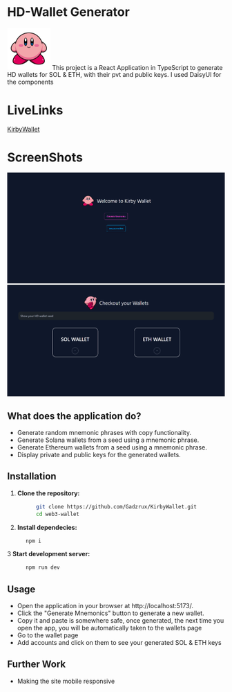 # HD-Wallet Generator
  <img src="./src/assets/kirby.png" alt="Kirby" width="100"/>
 This project is a React Application in TypeScript to generate HD wallets for SOL & ETH, with their pvt and public keys.
 I used DaisyUI for the components

# LiveLinks
[KirbyWallet](google.com)

# ScreenShots
![Wallet Image](./src/assets/pic1.png)
![Wallet Image](./src/assets/pic2.png)
## What does the application do?

- Generate random mnemonic phrases with copy functionality.
- Generate Solana wallets from a seed using a mnemonic phrase.
- Generate Ethereum wallets from a seed using a mnemonic phrase.
- Display private and public keys for the generated wallets.

## Installation

1. **Clone the repository:**

   ```bash
         git clone https://github.com/Gadzrux/KirbyWallet.git
         cd web3-wallet 
   ```
2. **Install dependecies:**

```bash
      npm i

```
3 **Start development server:**

```bash
      npm run dev

```

## Usage
- Open the application in your browser at http://localhost:5173/.
- Click the "Generate Mnemonics" button to generate a new wallet.
- Copy it and paste is somewhere safe, once generated, the next time you open the app, you will be automatically taken to the wallets page
- Go to the wallet page
- Add accounts and click on them to see your generated SOL & ETH keys

## Further Work
- Making the site mobile responsive
